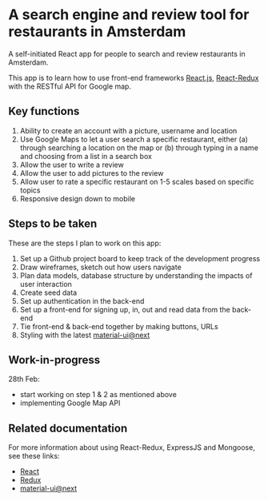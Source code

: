 # A search engine and review tool for restaurants in Amsterdam

A self-initiated React app for people to search and review restaurants in Amsterdam.

This app is to learn how to use front-end frameworks [React.js](https://github.com/facebookincubator/create-react-app), [React-Redux](https://github.com/reactjs/redux) with the RESTful API for Google map.

## Key functions
1. Ability to create an account with a picture, username and location
2. Use Google Maps to let a user search a specific restaurant, either (a) through searching a location on the map or (b) through typing in a name and choosing from a list in a search box
3. Allow the user to write a review
4. Allow the user to add pictures to the review
5. Allow user to rate a specific restaurant on 1-5 scales based on specific topics
6. Responsive design down to mobile

## Steps to be taken
These are the steps I plan to work on this app:
1. Set up a Github project board to keep track of the development progress
2. Draw wireframes, sketch out how users navigate
3. Plan data models, database structure by understanding the impacts of user interaction
4. Create seed data
5. Set up authentication in the back-end
6. Set up a front-end for signing up, in, out and read data from the back-end
7. Tie front-end & back-end together by making buttons, URLs
8. Styling with the latest [material-ui@next](https://material-ui-next.com/)

## Work-in-progress
28th Feb:
* start working on step 1 & 2 as mentioned above
* implementing Google Map API

## Related documentation
For more information about using React-Redux, ExpressJS and Mongoose, see these links:

* [React](https://facebook.github.io/react-native/)
* [Redux](https://redux.js.org/)
* [material-ui@next](https://material-ui-next.com/)
